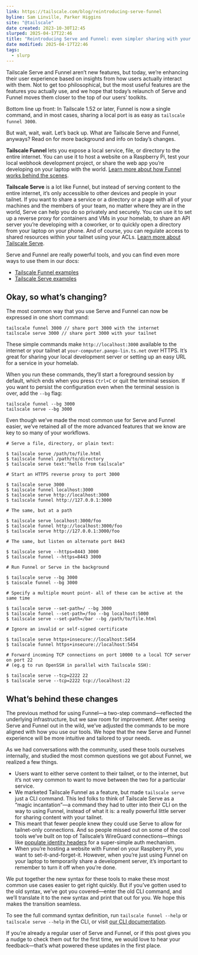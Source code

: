 ```yaml
---
link: https://tailscale.com/blog/reintroducing-serve-funnel
byline: Sam Linville, Parker Higgins
site: "@tailscale"
date created: 2023-10-30T12:45
slurped: 2025-04-17T22:46
title: "Reintroducing Serve and Funnel: even simpler sharing with your tailnet (or the world!)"
date modified: 2025-04-17T22:46
tags:
  - slurp
---
```


Tailscale Serve and Funnel aren’t new features, but today, we’re enhancing their user experience based on insights from how users actually interact with them. Not to get too philosophical, but the most useful features are the features you actually use, and we hope that today’s relaunch of Serve and Funnel moves them closer to the top of our users’ toolkits.

Bottom line up front: In Tailscale 1.52 or later, Funnel is now a single command, and in most cases, sharing a local port is as easy as `tailscale funnel 3000`.

But wait, wait, wait. Let’s back up. What are Tailscale Serve and Funnel, anyways? Read on for more background and info on today’s changes.

**Tailscale Funnel** lets you expose a local service, file, or directory to the entire internet. You can use it to host a website on a Raspberry Pi, test your local webhook development project, or share the web app you’re developing on your laptop with the world. [Learn more about how Funnel works behind the scenes](https://tailscale.com/kb/1223/funnel/).

**Tailscale Serve** is a lot like Funnel, but instead of serving content to the entire internet, it’s only accessible to other devices and people in your tailnet. If you want to share a service or a directory or a page with all of your machines and the members of your team, no matter where they are in the world, Serve can help you do so privately and securely. You can use it to set up a reverse proxy for containers and VMs in your homelab, to share an API server you’re developing with a coworker, or to quickly open a directory from your laptop on your phone. And of course, you can regulate access to shared resources within your tailnet using your ACLs. [Learn more about Tailscale Serve](https://tailscale.com/kb/1312/serve/).

Serve and Funnel are really powerful tools, and you can find even more ways to use them in our docs:

- [Tailscale Funnel examples](https://tailscale.com/kb/1247/funnel-examples/)
- [Tailscale Serve examples](https://tailscale.com/kb/1313/serve-examples/)

## Okay, so what’s changing?

The most common way that you use Serve and Funnel can now be expressed in one short command:

```
tailscale funnel 3000 // share port 3000 with the internet
tailscale serve 3000 // share port 3000 with your tailnet
```

These simple commands make `http://localhost:3000` available to the internet or your tailnet at `your-computer.pango-lin.ts.net` over HTTPS. It’s great for sharing your local development server or setting up an easy URL for a service in your homelab.

When you run these commands, they’ll start a foreground session by default, which ends when you press `Ctrl+C` or quit the terminal session. If you want to persist the configuration even when the terminal session is over, add the `--bg` flag:

```
tailscale funnel --bg 3000
tailscale serve --bg 3000
```

Even though we’ve made the most common use for Serve and Funnel easier, we’ve retained all of the more advanced features that we know are key to so many of your workflows.

```
# Serve a file, directory, or plain text:

$ tailscale serve /path/to/file.html
$ tailscale funnel /path/to/directory
$ tailscale serve text:"hello from tailscale"

# Start an HTTPS reverse proxy to port 3000

$ tailscale serve 3000
$ tailscale funnel localhost:3000
$ tailscale serve http://localhost:3000
$ tailscale funnel http://127.0.0.1:3000

# The same, but at a path

$ tailscale serve localhost:3000/foo
$ tailscale funnel http://localhost:3000/foo
$ tailscale serve http://127.0.0.1:3000/foo

# The same, but listen on alternate port 8443

$ tailscale serve --https=8443 3000
$ tailscale funnel --https=8443 3000

# Run Funnel or Serve in the background

$ tailscale serve --bg 3000
$ taiscale funnel --bg 3000

# Specify a multiple mount point- all of these can be active at the same time

$ tailscale serve --set-path=/ --bg 3000
$ tailscale funnel --set-path=/foo --bg localhost:5000
$ tailscale serve --set-path=/bar --bg /path/to/file.html

# Ignore an invalid or self-signed certificate

$ tailscale serve https+insecure://localhost:5454
$ tailscale funnel https+insecure://localhost:5454

# Forward incoming TCP connections on port 10000 to a local TCP server on port 22
# (eg.g to run OpenSSH in parallel with Tailscale SSH):

$ tailscale serve --tcp=2222 22
$ tailscale serve --tcp=2222 tcp://localhost:22
```

## What’s behind these changes

The previous method for using Funnel—a two-step command—reflected the underlying infrastructure, but we saw room for improvement. After seeing Serve and Funnel out in the wild, we’ve adjusted the commands to be more aligned with how you use our tools. We hope that the new Serve and Funnel experience will be more intuitive and tailored to your needs.

As we had conversations with the community, used these tools ourselves internally, and studied the most common questions we got about Funnel, we realized a few things.

- Users want to either serve content to their tailnet, or to the internet, but it’s not very common to want to move between the two for a particular service.
- We marketed Tailscale Funnel as a feature, but made `tailscale serve` just a CLI command. This led folks to think of Tailscale Serve as a “magic incantation”—a command they had to utter into their CLI on the way to using Funnel, instead of what it is: a really powerful little server for sharing content with your tailnet.
- This meant that fewer people knew they could use Serve to allow for tailnet-only connections. And so people missed out on some of the cool tools we’ve built on top of Tailscale’s WireGuard connections—things like [populate identity headers](https://tailscale.com/kb/1312/serve/#identity-headers) for a super-simple auth mechanism.
- When you’re hosting a website with Funnel on your Raspberry Pi, you want to set-it-and-forget-it. However, when you’re just using Funnel on your laptop to temporarily share a development server, it’s important to remember to turn it off when you’re done.

We put together the new syntax for these tools to make these most common use cases easier to get right quickly. But if you’ve gotten used to the old syntax, we’ve got you covered—enter the old CLI command, and we’ll translate it to the new syntax and print that out for you. We hope this makes the transition seamless.

To see the full command syntax definition, run `tailscale funnel --help` or `tailscale serve --help` in the CLI, or visit [our CLI documentation](https://tailscale.com/kb/1080/cli/).

If you’re already a regular user of Serve and Funnel, or if this post gives you a nudge to check them out for the first time, we would love to hear your feedback—that’s what powered these updates in the first place.